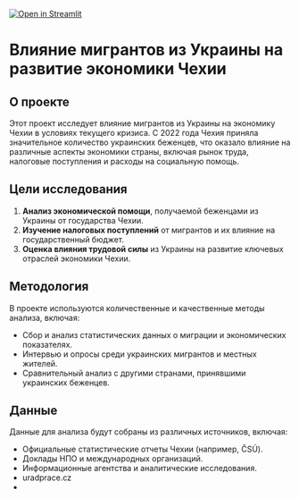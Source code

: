 [![Open in Streamlit](https://static.streamlit.io/badges/streamlit_badge_black.svg)](https://share.streamlit.io/nataliiasvet/natasha01/main/diagramma1.py)

# Влияние мигрантов из Украины на развитие экономики Чехии

## О проекте

Этот проект исследует влияние мигрантов из Украины на экономику Чехии в условиях текущего кризиса. С 2022 года Чехия приняла значительное количество украинских беженцев, что оказало влияние на различные аспекты экономики страны, включая рынок труда, налоговые поступления и расходы на социальную помощь.

## Цели исследования

1. **Анализ экономической помощи**, получаемой беженцами из Украины от государства Чехии.
2. **Изучение налоговых поступлений** от мигрантов и их влияние на государственный бюджет.
3. **Оценка влияния трудовой силы** из Украины на развитие ключевых отраслей экономики Чехии.

## Методология

В проекте используются количественные и качественные методы анализа, включая:

- Сбор и анализ статистических данных о миграции и экономических показателях.
- Интервью и опросы среди украинских мигрантов и местных жителей.
- Сравнительный анализ с другими странами, принявшими украинских беженцев.

## Данные

Данные для анализа будут собраны из различных источников, включая:

- Официальные статистические отчеты Чехии (например, ČSÚ).
- Доклады НПО и международных организаций.
- Информационные агентства и аналитические исследования.
- uradprace.cz
- 

